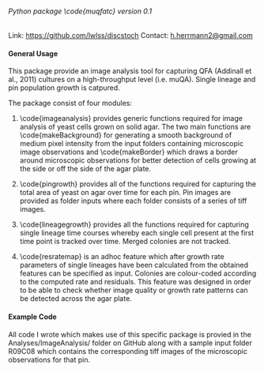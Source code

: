 ###### Python package \code{muqfatc} version 0.1

Link: https://github.com/lwlss/discstoch
Contact: h.herrmann2@gmail.com

#### General Usage 

This package provide an image analysis tool for capturing QFA (Addinall et al., 2011) cultures on a high-throughput level (i.e. muQA). Single lineage and pin population growth is catpured.

The package consist of four modules:

1. \code{imageanalysis} provides generic functions required for image analysis of yeast cells grown on solid agar. The two main functions are \code{makeBackground} for generating a smooth background of medium pixel intensity from the input folders containing microscopic image observations and \code{makeBorder} which draws a border around microscopic observations for better detection of cells growing at the side or off the side of the agar plate. 

2. \code{pingrowth} provides all of the functions required for capturing the total area of yeast on agar over time for each pin. Pin images are provided as folder inputs where each folder consists of a series of tiff images. 

3. \code{lineagegrowth} provides all the functions required for capturing single lineage time courses whereby each single cell present at the first time point is tracked over time. Merged colonies are not tracked. 

4. \code{resratemap} is an adhoc feature which after growth rate parameters of single lineages have been calculated from the obtained features can be specified as input. Colonies are colour-coded according to the computed rate and residuals. This feature was designed in order to be able to check whether image quality or growth rate patterns can be detected across the agar plate. 

#### Example Code 

All code I wrote which makes use of this specific package is provied in the Analyses/ImageAnalysis/ folder on GitHub along with a sample input folder R09C08 which contains the corresponding tiff images of the microscopic observations for that pin. 

 